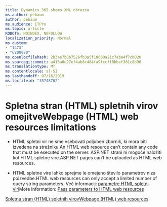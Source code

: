 ```yaml
---
title: Dynamics 365 shemo XML obrazca
ms.author: pebaum
author: pebaum
ms.audience: ITPro
ms.topic: article
ROBOTS: NOINDEX, NOFOLLOW
localization_priority: Normal
ms.custom:
- "1473"
- "6200020"
ms.openlocfilehash: 2b3ae7b8b7526fb3a5f10660a21c7aba4f7cb020
ms.sourcegitcommit: a413a0e27ef4ab8c484fa9fccff8bbef381c8b96
ms.translationtype: MT
ms.contentlocale: sl-SI
ms.lasthandoff: 07/16/2019
ms.locfileid: "35748762"
---
```

# <a name="webpage-html-web-resources-limitations"></a><span data-ttu-id="42dd3-102">Spletna stran (HTML) spletnih virov omejitve</span><span class="sxs-lookup"><span data-stu-id="42dd3-102">Webpage (HTML) web resources limitations</span></span>

* <span data-ttu-id="42dd3-103">HTML spletni vir ne sme vsebovati poljuben zbornik, ki mora biti izvedena na strežniku.</span><span class="sxs-lookup"><span data-stu-id="42dd3-103">An HTML web resource can’t contain any code that must be executed on the server.</span></span> <span data-ttu-id="42dd3-104">ASP.NET strani ni mogoče naložiti kot HTML spletne vire.</span><span class="sxs-lookup"><span data-stu-id="42dd3-104">ASP.NET pages can’t be uploaded as HTML web resources.</span></span>

* <span data-ttu-id="42dd3-105">HTML spletne vire lahko sprejme le omejeno število parametrov niza poizvedbe.</span><span class="sxs-lookup"><span data-stu-id="42dd3-105">HTML web resources can only accept a limited number of query string parameters.</span></span> <span data-ttu-id="42dd3-106">Več informacij: [parametre HTML spletni viri](https://docs.microsoft.com/en-us/dynamics365/customer-engagement/developer/webpage-html-web-resources#BKMK_PassingParametersToWebResources)</span><span class="sxs-lookup"><span data-stu-id="42dd3-106">More information: [Pass parameters to HTML web resources](https://docs.microsoft.com/en-us/dynamics365/customer-engagement/developer/webpage-html-web-resources#BKMK_PassingParametersToWebResources)</span></span>

[<span data-ttu-id="42dd3-107">Spletna stran (HTML) spletnih virov</span><span class="sxs-lookup"><span data-stu-id="42dd3-107">Webpage (HTML) web resources</span></span>](https://docs.microsoft.com/dynamics365/customer-engagement/developer/webpage-html-web-resources)
